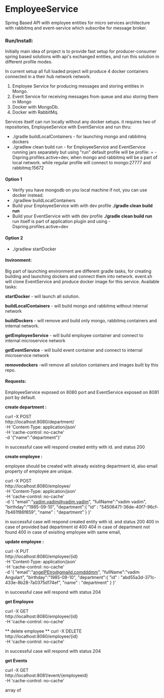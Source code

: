 # EmployeeService
Spring Based API with employee entities for micro services architecture with rabbitmq
and event-service which subscribe for message broker.



### Run/Install: 

Initially main idea of project is to provide fast setup for producer-consumer spring based solutions with api's exchanged entities,
and run this solution in different profile modes.

In current setup all full loaded project will produce 4 docker containers connected in a their hub network network.

1. Employee Service for producing messages and storing entities in Mongo.
2. Event Service for receiving messages from queue and also storing them in Mongo
3. Docker with MongoDb.
4. Docker with RabbitMq.

Services  itself can run locally without any docker setups.
it requires two of  repositories, EmployeeService with EventService 
and run thru:
* ./gradle buildLocalContainers - for launching mongo and rabbitmq dockers 
* ./gradlew clean build run - for EmployeeService and  EventService running jars separately
but using "run" default profile will be profile: = -Dspring.profiles.active=dev, when mongo and rabbitmq will be a part of local network.
while regular profile will connect to mongo:27777 and rabbitmq:15672


#### Option 1

* Verify you have mongodb on you local machine if not, you can use docker instead.
* ./gradlew buildLocalContainers 
* Build your EmployeeService with with dev profile   **./gradle clean build run**
* Build your EventService    with with dev profile   **./gradle clean build run**
run itself is part of application plugin and using   -Dspring.profiles.active=dev


#### Option 2 

*  ./gradlew startDocker 


#### Invironment:
Big part of launching environment are different gradle tasks, for creating building and launching dockers and connect them into network.
event.sh will clone EventService and produce docker image for this service.
Available tasks:

**startDocker** - will launch all solution.

**buildLocalContainers** - will build mongo and rabbitmq without internal network

**buildDockers** - will remove and build only mongo, rabbitmq containers and internal network.

**getEmployeeService** - will build employee container and connect to internal microservice network

**getEventService** -  will build event container and connect to internal microservice network

**removedockers** -will remove all solution containers and images built by this repo.


#### Requests:
EmployeeService exposed on 8080 port and 
EventService exposed on 8081 port by default.


**create department :**

curl -X POST \
  http://localhost:8080/department/ \
  -H 'Content-Type: application/json' \
  -H 'cache-control: no-cache' \
  -d '{"name":"department"}'

in successful case will respond created entity with id. and status 200

  
**create employee :**

employee should be created with already existing department id,
also email property of employee are unique.

curl -X POST \
  http://localhost:8080/employee/ \
  -H 'Content-Type: application/json' \
  -H 'cache-control: no-cache' \
  -d '{
	"email":"vadim.vadim@vadim.vadim",
	"fullName":"vadim vadim",
	"birthday":"1985-09-10",
	"department":{
	"id" : "54506471-36de-40f7-96cf-7b461f86f859",
	"name" : "department"
	}
}'

in successful case will respond created entity with id. and status 200
400 in case of provided bad department id 400
404 in case of department not found 
400 in case of  exisiting employee with same email,


**update employee :**

curl -X PUT \
  http://localhost:8080/employee/{id} \
  -H 'Content-Type: application/json' \
  -H 'cache-control: no-cache' \
  -d '{
	"email":"angelPEtro@gmaild.comdddmm",
	"fullName":"vadim Angulart",
	"birthday":"1985-09-10",
	"department":{
	"id" : "abd55a3d-371c-433e-8b28-7a0375d174ef",
	"name" : "department"
	}
}'

in successful case will respond with status 204  



**get Employee** 

curl -X GET \
  http://localhost:8080/employee/{id} \
  -H 'cache-control: no-cache' 


** delete employee **
curl -X DELETE \
  http://localhost:8080/employee/{id} \
  -H 'cache-control: no-cache'
  
in successful case will respond with status 204  

**get Events** 

curl -X GET \
  http://localhost:8081/event/{employeeid} \
  -H 'cache-control: no-cache'

array of 
